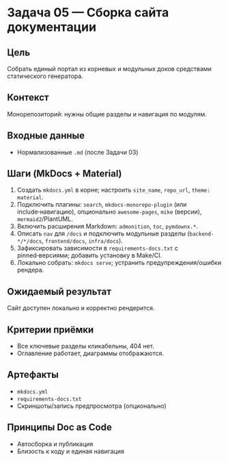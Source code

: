 # Задача 05 — Сборка сайта документации

## Цель
Собрать единый портал из корневых и модульных доков средствами статического генератора.

## Контекст
Монорепозиторий: нужны общие разделы и навигация по модулям.

## Входные данные
- Нормализованные `.md` (после Задачи 03)

## Шаги (MkDocs + Material)
1. Создать `mkdocs.yml` в корне; настроить `site_name`, `repo_url`, `theme: material`.
2. Подключить плагины: `search`, `mkdocs-monorepo-plugin` (или include‑навигацию), опционально `awesome-pages`, `mike` (версии), `mermaid2`/PlantUML.
3. Включить расширения Markdown: `admonition`, `toc`, `pymdownx.*`.
4. Описать `nav` для `/docs` и подключить модульные разделы (`backend-*/*/docs`, `frontend/docs`, `infra/docs`).
5. Зафиксировать зависимости в `requirements-docs.txt` с pinned‑версиями; добавить установку в Make/CI.
6. Локально собрать: `mkdocs serve`; устранить предупреждения/ошибки рендера.

## Ожидаемый результат
Сайт доступен локально и корректно рендерится.

## Критерии приёмки
- Все ключевые разделы кликабельны, 404 нет.
- Оглавление работает, диаграммы отображаются.

## Артефакты
- `mkdocs.yml`
- `requirements-docs.txt`
- Скриншоты/запись предпросмотра (опционально)

## Принципы Doc as Code
- Автосборка и публикация
- Близость к коду и единая навигация
